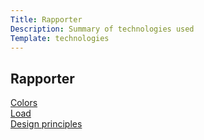 ```yaml
---
Title: Rapporter
Description: Summary of technologies used
Template: technologies
---
```


## Rapporter

<div class="tech-box">
    <a href="analysis/01_colors">Colors</a>
</div>

<div class="tech-box">
    <a href="analysis/02_load">Load</a>
</div>

<div class="tech-box">
    <a href="analysis/03_deisgn_principles">Design principles</a>
</div>
